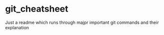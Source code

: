 # git_cheatsheet
Just a readme which runs through majpr important git commands and their explanation

